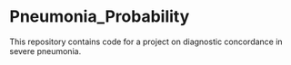 # Pneumonia_Probability
This repository contains code for a project on diagnostic concordance in severe pneumonia.

